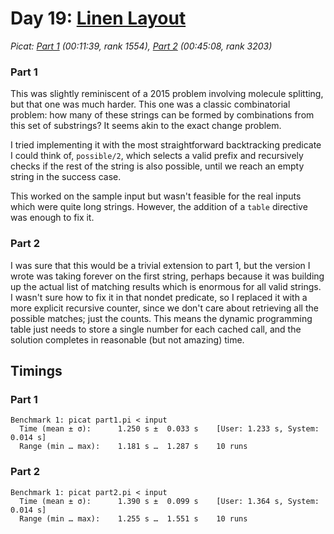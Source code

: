 # Day 19: [Linen Layout](https://adventofcode.com/2024/day/19)
*Picat: [Part 1](https://github.com/DestyNova/advent_of_code_2024/blob/main/19/part1.pi) (00:11:39, rank 1554), [Part 2](https://github.com/DestyNova/advent_of_code_2024/blob/main/19/part2.pi) (00:45:08, rank 3203)*

### Part 1

This was slightly reminiscent of a 2015 problem involving molecule splitting, but that one was much harder. This one was a classic combinatorial problem: how many of these strings can be formed by combinations from this set of substrings? It seems akin to the exact change problem.

I tried implementing it with the most straightforward backtracking predicate I could think of, `possible/2`, which selects a valid prefix and recursively checks if the rest of the string is also possible, until we reach an empty string in the success case.

This worked on the sample input but wasn't feasible for the real inputs which were quite long strings. However, the addition of a `table` directive was enough to fix it.

### Part 2

I was sure that this would be a trivial extension to part 1, but the version I wrote was taking forever on the first string, perhaps because it was building up the actual list of matching results which is enormous for all valid strings. I wasn't sure how to fix it in that nondet predicate, so I replaced it with a more explicit recursive counter, since we don't care about retrieving all the possible matches; just the counts. This means the dynamic programming table just needs to store a single number for each cached call, and the solution completes in reasonable (but not amazing) time.

## Timings

### Part 1

```
Benchmark 1: picat part1.pi < input
  Time (mean ± σ):      1.250 s ±  0.033 s    [User: 1.233 s, System: 0.014 s]
  Range (min … max):    1.181 s …  1.287 s    10 runs
```
 
### Part 2

```
Benchmark 1: picat part2.pi < input
  Time (mean ± σ):      1.390 s ±  0.099 s    [User: 1.364 s, System: 0.014 s]
  Range (min … max):    1.255 s …  1.551 s    10 runs
```
